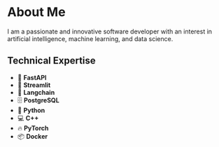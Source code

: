 # About Me

I am a passionate and innovative software developer with an interest in artificial intelligence, machine learning, and data science.

## Technical Expertise

- 🚀 **FastAPI**  
- 🎨 **Streamlit**  
- 🔗 **Langchain**  
- 🗄 **PostgreSQL**  
- 🐍 **Python**  
- 💻 **C++**  
- 🔥 **PyTorch**  
- 📦 **Docker**  

